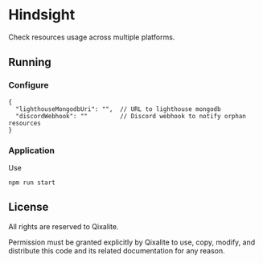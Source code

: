 # Hindsight

Check resources usage across multiple platforms.

## Running

### Configure

```json5
{
  "lighthouseMongodbUri": "",  // URL to lighthouse mongodb
  "discordWebhook": ""         // Discord webhook to notify orphan resources
}
```

### Application

Use
```shell
npm run start
```

## License
All rights are reserved to Qixalite.

Permission must be granted explicitly by Qixalite to use, copy, modify, and distribute this code and its related documentation for any reason.